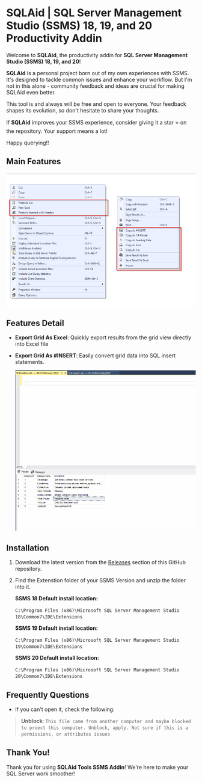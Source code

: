 # SQLAid | SQL Server Management Studio (SSMS) 18, 19, and 20 Productivity Addin

Welcome to **SQLAid**, the productivity addin for **SQL Server Management Studio (SSMS) 18, 19, and 20**!

**SQLAid** is a personal project born out of my own experiences with SSMS. It's designed to tackle common issues and enhance your workflow. But I'm not in this alone - community feedback and ideas are crucial for making SQLAid even better.

This tool is and always will be free and open to everyone. Your feedback shapes its evolution, so don't hesitate to share your thoughts.

If **SQLAid** improves your SSMS experience, consider giving it a star ⭐️ on the repository. Your support means a lot!

Happy querying!!

## Main Features

<img src="https://github.com/NDiiong/SQLAid/blob/main/src/SQLAid/Resources/Animation/MainFeatures.png?raw=true" />

## Features Detail

- **Export Grid As Excel**: Quickly export results from the grid view directly into Excel file
  
- **Export Grid As #INSERT**: Easily convert grid data into SQL insert statements. <br/>

  <img src="https://github.com/NDiiong/SQLAid/blob/main/src/SQLAid/Resources/Animation/Animation-Insert.gif?raw=true" />

## Installation

1. Download the latest version from the [Releases](https://github.com/NDiiong/SQLAid/releases) section of this GitHub repository.
2. Find the Extenstion folder of your SSMS Version and unzip the folder into it.

   **SSMS 18 Default install location:**
   
   `C:\Program Files (x86)\Microsoft SQL Server Management Studio 18\Common7\IDE\Extensions`
  
   **SSMS 19 Default install location:**
   
   `C:\Program Files (x86)\Microsoft SQL Server Management Studio 19\Common7\IDE\Extensions`

   **SSMS 20 Default install location:**
   
   `C:\Program Files (x86)\Microsoft SQL Server Management Studio 20\Common7\IDE\Extensions`

## Frequently Questions

- If you can't open it, check the following:<br/>
> **Unblock**: `This file came from another computer and maybe blocked to proect this computer. Unblock, apply. Not sure if this is a permissions, or attributes issues`
  
## Thank You!

Thank you for using **SQLAid Tools SSMS Addin**! We're here to make your SQL Server work smoother!
